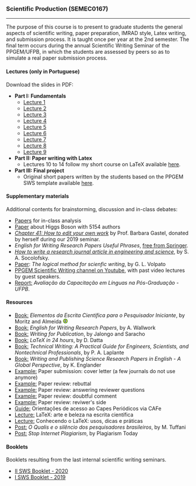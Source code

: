 ### Scientific Production (SEMEC0167)
---

The purpose of this course is to present to graduate students the general aspects of scientific writing, paper preparation, IMRAD style, Latex writing, and submission process. It is taught once per year at the 2nd semester. The final term occurs during the annual Scientific Writing Seminar of the PPGEM/UFPB, in which the students are assessed by peers so as to simulate a real paper submission process.

#### Lectures (only in Portuguese)

Download the slides in PDF:

- **Part I: Fundamentals**
	- [Lecture 1](https://github.com/gcpeixoto/SCIPROD/raw/main/beamer/pdf/aula-01.pdf)
	- [Lecture 2](https://github.com/gcpeixoto/SCIPROD/raw/main/beamer/pdf/aula-02.pdf)
	- [Lecture 3](https://github.com/gcpeixoto/SCIPROD/raw/main/beamer/pdf/aula-03.pdf)
	- [Lecture 4](https://github.com/gcpeixoto/SCIPROD/raw/main/beamer/pdf/aula-04.pdf)
	- [Lecture 5](https://github.com/gcpeixoto/SCIPROD/raw/main/beamer/pdf/aula-05.pdf)
	- [Lecture 6](https://github.com/gcpeixoto/SCIPROD/raw/main/beamer/pdf/aula-06.pdf)
	- [Lecture 7](https://github.com/gcpeixoto/SCIPROD/raw/main/beamer/pdf/aula-07.pdf)
	- [Lecture 8](https://github.com/gcpeixoto/SCIPROD/raw/main/beamer/pdf/aula-08.pdf)
	- [Lecture 9](https://github.com/gcpeixoto/SCIPROD/raw/main/beamer/pdf/aula-09.pdf)
- **Part II: Paper writing with Latex**
	- Lectures 10 to 14 follow my short course on LaTeX available [here](https://github.com/gcpeixoto/mc-latex).
- **Part III: Final project**
	- Original short papers written by the students based on the PPGEM SWS template available [here](https://github.com/gcpeixoto/ppgem-ufpb-paper-template).

#### Supplementary materials

Additional contents for brainstorming, discussion and in-class debates:

- [Papers](https://github.com/gcpeixoto/SCIPROD/tree/main/cases/aula-06) for in-class analysis
- [Paper](https://github.com/gcpeixoto/SCIPROD/raw/main/refs/2015_PhysRevLett-5154authors.pdf) about Higgs Boson with 5154 authors
- [_Chapter 41: How to edit your own work_](https://github.com/gcpeixoto/SCIPROD/raw/main/refs/BGastel_Chapter%2041_How%20to%20Edit%20Your%20Own%20Work_signed.pdf) by Prof. Barbara Gastel, donated by herself during our 2019 seminar.
- _English for Writing Research Papers Useful Phrases_, [free from Springer](http://www.springer.com/cda/content/document/cda_downloaddocument/Free+Download+-+Useful+Phrases.pdf?SGWID=0-0-45-1543172-p177775190).
- [_How to write a research journal article in engineering and science_](https://github.com/gcpeixoto/SCIPROD/raw/main/refs/How%20to%20write%20a%20research%20journal%20article%20in%20engineering%20and%20science%20-%20Socolofsky.pdf), by S. A. Socolofsky.
- [Paper](https://github.com/gcpeixoto/SCIPROD/raw/main/refs/Volpato_O_metodo_logico_para_redacao_cientifica.pdf): _The logical method for scienfic writing_, by G. L. Volpato
- [PPGEM Scientific Writing channel on Youtube](https://www.youtube.com/channel/UCdbsMbH8Fws_jcK3ACxIDQg/featured), with past video lectures by guest speakers. 
- [Report:](https://github.com/gcpeixoto/SCIPROD/raw/main/refs/Relatório%20-%20Avaliação%20da%20Capacitação%20em%20L%C3%ADnguas%20na%20Pós-Graduação%20-%20UFPB.pdf) _Avaliação da Capacitação em Línguas na Pós-Graduação - UFPB_.

#### Resources

- [Book:](https://www.amazon.com.br/dp/B096Q27VM2) _Elementos da Escrita Científica para o Pesquisador Iniciante_, by Moritz and Almeida <img src="../../../../_includes/icons/brazil.svg" width="13"> </span>
- [Book:](https://www.springer.com/us/book/9783319260921) _English for Writing Research Papers_, by A. Wallwork
- [Book:](https://link.springer.com/book/10.1007/978-3-319-31650-5) _Writing for Publication_, by Jalongo and Saracho
- [Book:](https://link.springer.com/book/10.1007/978-3-319-47831-9) _LaTeX in 24 hours_, by D. Datta
- [Book:](https://www.routledge.com/Technical-Writing-A-Practical-Guide-for-Engineers-Scientists-and-Nontechnical/Laplante/p/book/9781138628106) _Technical Writing: A Practical Guide for Engineers, Scientists, and Nontechnical Professionals_, by P. A. Laplante
- [Book:](https://www.springer.com/gp/book/9789400777132) _Writing and Publishing Science Research Papers in English - A Global Perspective_, by K. Englander
- [Example:](https://raw.githubusercontent.com/gcpeixoto/SCIPROD/main/templates/cover-letter.txt) Paper submission: cover letter (a few journals do not use anymore)
- [Example:](https://raw.githubusercontent.com/gcpeixoto/SCIPROD/main/templates/responses-rebuttal.txt) Paper review: rebuttal
- [Example:](https://raw.githubusercontent.com/gcpeixoto/SCIPROD/main/templates/responses-to-reviewer-example.txt) Paper review: answering reviewer questions
- [Example:](https://raw.githubusercontent.com/gcpeixoto/SCIPROD/main/templates/responses-doubtful-case.txt) Paper review: doubtful comment
- [Example:](https://raw.githubusercontent.com/gcpeixoto/SCIPROD/main/templates/technical-opinion-example.txt) Paper review: reviwer's side
- [Guide:](https://github.com/gcpeixoto/SCIPROD/raw/main/misc/orientacoes-acesso-cafe.pdf) Orientações de acesso ao Capes Periódicos via CAFe
- [Lecture:](https://github.com/gcpeixoto/SCIPROD/raw/main/misc/motivacao.pdf) LaTeX: arte e beleza na escrita científica
- [Lecture:](https://github.com/gcpeixoto/SCIPROD/raw/main/misc/guide.pdf) Conhecendo o LaTeX: usos, dicas e práticas
- [Post:](https://mauriciotuffani.blogfolha.uol.com.br/2015/04/01/o-qualis-e-o-silencio-dos-pesquisadores-brasileiros/) _O Qualis e o silêncio dos pesquisadores brasileiros_, by M. Tuffani
- [Post:](https://www.plagiarismtoday.com/stopping-internet-plagiarism/) _Stop Internet Plagiarism_, by Plagiarism Today

#### Booklets

Booklets resulting from the last internal scientific writing seminars.

- [II SWS Booklet - 2020](https://drive.google.com/file/d/1xxfxV7UHRueCw1ypkBxd4d6sHHWjYv_J/view?usp=sharing)
- [I SWS Booklet - 2019](https://drive.google.com/file/d/1la5sxLVFtLGfDyAIL732l2tcyKTQtOe_/view?usp=sharing)

